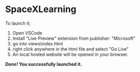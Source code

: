 # SpaceXLearning

To launch it; 
1. Open VSCode
2. Install "Live Preview" extension from publisher: "Microsoft"
3. go into views\index.html
4. right click anywhere in the html file and select "Go Live"
5. An local hosted website will be opened in your browser.
   
***Done!* You successfully launched it.**
